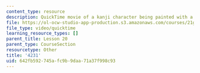 ```yaml
---
content_type: resource
description: QuickTime movie of a kanji character being painted with a brush.
file: https://ol-ocw-studio-app-production.s3.amazonaws.com/courses/21g-504-japanese-iv-spring-2009/642fb592745afc9b9daa71a37f998c93_4231.mov
file_type: video/quicktime
learning_resource_types: []
parent_title: Lesson 20
parent_type: CourseSection
resourcetype: Other
title: '4231'
uid: 642fb592-745a-fc9b-9daa-71a37f998c93
---
```

